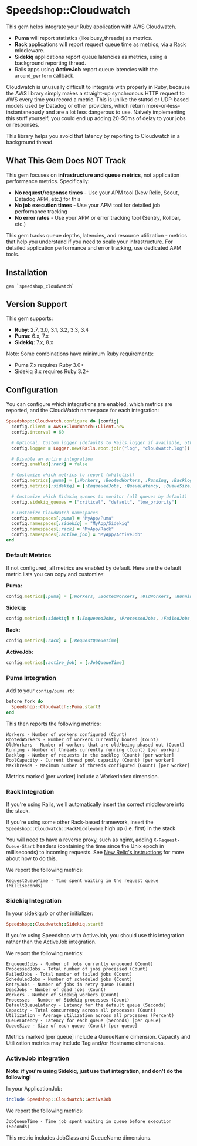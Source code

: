 # Speedshop::Cloudwatch

This gem helps integrate your Ruby application with AWS Cloudwatch.

* **Puma** will report statistics (like busy_threads) as metrics.
* **Rack** applications will report request queue time as metrics, via a Rack middleware.
* **Sidekiq** applications report queue latencies as metrics, using a background reporting thread.
* Rails apps using **ActiveJob** report queue latencies with the `around_perform` callback.

Cloudwatch is unusually difficult to integrate with properly in Ruby, because the AWS library simply makes a straight-up synchronous HTTP request to AWS every time you record a metric. This is unlike the statsd or UDP-based models used by Datadog or other providers, which return more-or-less-instantaneously and are a lot less dangerous to use. Naively implementing this stuff yourself, you could end up adding 20-50ms of delay to your jobs or responses.

This library helps you avoid that latency by reporting to Cloudwatch in a background thread.

## What This Gem Does NOT Track

This gem focuses on **infrastructure and queue metrics**, not application performance metrics. Specifically:

- **No request/response times** - Use your APM tool (New Relic, Scout, Datadog APM, etc.) for this
- **No job execution times** - Use your APM tool for detailed job performance tracking
- **No error rates** - Use your APM or error tracking tool (Sentry, Rollbar, etc.)

This gem tracks queue depths, latencies, and resource utilization - metrics that help you understand if you need to scale your infrastructure. For detailed application performance and error tracking, use dedicated APM tools.

## Installation

```
gem `speedshop_cloudwatch`
```

## Version Support

This gem supports:

- **Ruby**: 2.7, 3.0, 3.1, 3.2, 3.3, 3.4
- **Puma**: 6.x, 7.x
- **Sidekiq**: 7.x, 8.x

Note: Some combinations have minimum Ruby requirements:
- Puma 7.x requires Ruby 3.0+
- Sidekiq 8.x requires Ruby 3.2+

## Configuration

You can configure which integrations are enabled, which metrics are reported, and the CloudWatch namespace for each integration:

```ruby
Speedshop::Cloudwatch.configure do |config|
  config.client = Aws::CloudWatch::Client.new
  config.interval = 60

  # Optional: Custom logger (defaults to Rails.logger if available, otherwise STDOUT)
  config.logger = Logger.new(Rails.root.join("log", "cloudwatch.log"))

  # Disable an entire integration
  config.enabled[:rack] = false

  # Customize which metrics to report (whitelist)
  config.metrics[:puma] = [:Workers, :BootedWorkers, :Running, :Backlog]
  config.metrics[:sidekiq] = [:EnqueuedJobs, :QueueLatency, :QueueSize]

  # Customize which Sidekiq queues to monitor (all queues by default)
  config.sidekiq_queues = ["critical", "default", "low_priority"]

  # Customize CloudWatch namespaces
  config.namespaces[:puma] = "MyApp/Puma"
  config.namespaces[:sidekiq] = "MyApp/Sidekiq"
  config.namespaces[:rack] = "MyApp/Rack"
  config.namespaces[:active_job] = "MyApp/ActiveJob"
end
```

### Default Metrics

If not configured, all metrics are enabled by default. Here are the default metric lists you can copy and customize:

**Puma:**
```ruby
config.metrics[:puma] = [:Workers, :BootedWorkers, :OldWorkers, :Running, :Backlog, :PoolCapacity, :MaxThreads]
```

**Sidekiq:**
```ruby
config.metrics[:sidekiq] = [:EnqueuedJobs, :ProcessedJobs, :FailedJobs, :ScheduledJobs, :RetryJobs, :DeadJobs, :Workers, :Processes, :DefaultQueueLatency, :Capacity, :Utilization, :QueueLatency, :QueueSize]
```

**Rack:**
```ruby
config.metrics[:rack] = [:RequestQueueTime]
```

**ActiveJob:**
```ruby
config.metrics[:active_job] = [:JobQueueTime]
```

### Puma Integration

Add to your `config/puma.rb`:

```ruby
before_fork do
  Speedshop::Cloudwatch::Puma.start!
end
```

This then reports the following metrics:

```
Workers - Number of workers configured (Count)
BootedWorkers - Number of workers currently booted (Count)
OldWorkers - Number of workers that are old/being phased out (Count)
Running - Number of threads currently running (Count) [per worker]
Backlog - Number of requests in the backlog (Count) [per worker]
PoolCapacity - Current thread pool capacity (Count) [per worker]
MaxThreads - Maximum number of threads configured (Count) [per worker]
```

Metrics marked [per worker] include a WorkerIndex dimension.

### Rack Integration

If you're using Rails, we'll automatically insert the correct middleware into the stack.

If you're using some other Rack-based framework, insert the `Speedshop::Cloudwatch::RackMiddleware` high up (i.e. first) in the stack.

You will need to have a reverse proxy, such as nginx, adding `X-Request-Queue-Start` headers (containing the time since the Unix epoch in milliseconds) to incoming requests. See [New Relic's instructions](https://docs.newrelic.com/docs/apm/applications-menu/features/configure-request-queue-reporting/) for more about how to do this.

We report the following metrics:

```
RequestQueueTime - Time spent waiting in the request queue (Milliseconds)
```

### Sidekiq Integration

In your sidekiq.rb or other initializer:

```ruby
Speedshop::Cloudwatch::Sidekiq.start!
```

If you're using Speedshop with ActiveJob, you should use this integration rather than the ActiveJob integration.

We report the following metrics:

```
EnqueuedJobs - Number of jobs currently enqueued (Count)
ProcessedJobs - Total number of jobs processed (Count)
FailedJobs - Total number of failed jobs (Count)
ScheduledJobs - Number of scheduled jobs (Count)
RetryJobs - Number of jobs in retry queue (Count)
DeadJobs - Number of dead jobs (Count)
Workers - Number of Sidekiq workers (Count)
Processes - Number of Sidekiq processes (Count)
DefaultQueueLatency - Latency for the default queue (Seconds)
Capacity - Total concurrency across all processes (Count)
Utilization - Average utilization across all processes (Percent)
QueueLatency - Latency for each queue (Seconds) [per queue]
QueueSize - Size of each queue (Count) [per queue]
```

Metrics marked [per queue] include a QueueName dimension.
Capacity and Utilization metrics may include Tag and/or Hostname dimensions.

### ActiveJob integration

**Note: if you're using Sidekiq, just use that integration, and don't do the following!**

In your ApplicationJob:

```ruby
include Speedshop::Cloudwatch::ActiveJob
```

We report the following metrics:

```
JobQueueTime - Time job spent waiting in queue before execution (Seconds)
```

This metric includes JobClass and QueueName dimensions.
